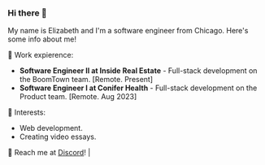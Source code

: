 ### Hi there 👋

My name is Elizabeth and I'm a software engineer from Chicago. Here's some info about me!

🌟 Work expierence: <br>
- **Software Engineer II at Inside Real Estate** - Full-stack development on the BoomTown team. [Remote. Present]
- **Software Engineer I at Conifer Health** - Full-stack development on the Product team. [Remote. Aug 2023]

🌱 Interests:
- Web development.
- Creating video essays.

💬 Reach me at [Discord](https://www.discord.com/users/70905440065560576)! | 

<!--
**hydrangea-sh/hydrangea-sh** is a ✨ _special_ ✨ repository because its `README.md` (this file) appears on your GitHub profile.

Here are some ideas to get you started:

- 🔭 I’m currently working on ...
- 🌱 I’m currently learning ...
- 👯 I’m looking to collaborate on ...
- 🤔 I’m looking for help with ...
- 💬 Ask me about ...
- 📫 How to reach me: ...
- 😄 Pronouns: ...
- ⚡ Fun fact: ...
-->
